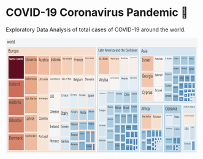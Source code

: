 <!DOCTYPE html>
<html>
<head>
    <title>COVID-19 Coronavirus Pandemic 🦠</title>
</head>
<body>
    <h1>COVID-19 Coronavirus Pandemic 🦠</h1>
    <p>Exploratory Data Analysis of total cases of COVID-19 around the world.</p>
    <img src="DADS5001/ASM3-Plotly/pics/Treemap.png" width="500" height="300">
</body>
</html>

    


